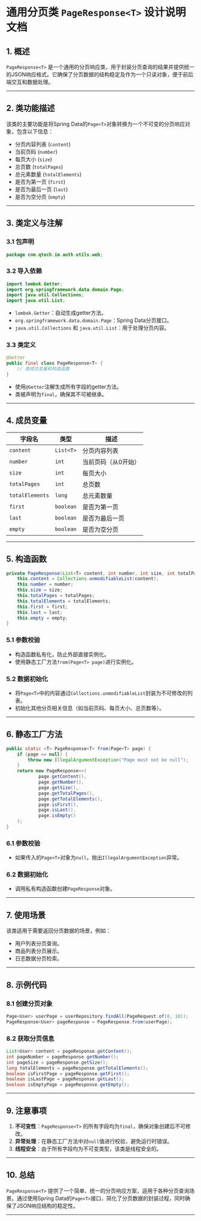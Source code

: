 # 通用分页类 `PageResponse<T>` 设计说明文档

## 1. 概述
`PageResponse<T>` 是一个通用的分页响应类，用于封装分页查询的结果并提供统一的JSON响应格式。它确保了分页数据的结构稳定及作为一个只读对象，便于前后端交互和数据处理。

---

## 2. 类功能描述
该类的主要功能是将Spring Data的`Page<T>`对象转换为一个不可变的分页响应对象，包含以下信息：
- 分页内容列表 (`content`)
- 当前页码 (`number`)
- 每页大小 (`size`)
- 总页数 (`totalPages`)
- 总元素数量 (`totalElements`)
- 是否为第一页 (`first`)
- 是否为最后一页 (`last`)
- 是否为空分页 (`empty`)

---

## 3. 类定义与注解
### 3.1 包声明
```java
package com.qtech.im.auth.utils.web;
```


### 3.2 导入依赖
```java
import lombok.Getter;
import org.springframework.data.domain.Page;
import java.util.Collections;
import java.util.List;
```


- `lombok.Getter`：自动生成getter方法。
- `org.springframework.data.domain.Page`：Spring Data分页接口。
- `java.util.Collections` 和 `java.util.List`：用于处理分页内容。

### 3.3 类定义
```java
@Getter
public final class PageResponse<T> {
    // 类成员变量和构造函数
}
```


- 使用`@Getter`注解生成所有字段的getter方法。
- 类被声明为`final`，确保其不可被继承。

---

## 4. 成员变量
| 字段名       | 类型                  | 描述                     |
|--------------|-----------------------|--------------------------|
| `content`    | `List<T>`            | 分页内容列表             |
| `number`     | `int`                | 当前页码（从0开始）      |
| `size`       | `int`                | 每页大小                 |
| `totalPages` | `int`                | 总页数                   |
| `totalElements` | `long`           | 总元素数量               |
| `first`      | `boolean`            | 是否为第一页             |
| `last`       | `boolean`            | 是否为最后一页           |
| `empty`      | `boolean`            | 是否为空分页             |

---

## 5. 构造函数
```java
private PageResponse(List<T> content, int number, int size, int totalPages, long totalElements, boolean first, boolean last, boolean empty) {
    this.content = Collections.unmodifiableList(content);
    this.number = number;
    this.size = size;
    this.totalPages = totalPages;
    this.totalElements = totalElements;
    this.first = first;
    this.last = last;
    this.empty = empty;
}
```


### 5.1 参数校验
- 构造函数私有化，防止外部直接实例化。
- 使用静态工厂方法`from(Page<T> page)`进行实例化。

### 5.2 数据初始化
- 将`Page<T>`中的内容通过`Collections.unmodifiableList`封装为不可修改的列表。
- 初始化其他分页相关信息（如当前页码、每页大小、总页数等）。

---

## 6. 静态工厂方法
```java
public static <T> PageResponse<T> from(Page<T> page) {
    if (page == null) {
        throw new IllegalArgumentException("Page must not be null");
    }
    return new PageResponse<>(
            page.getContent(),
            page.getNumber(),
            page.getSize(),
            page.getTotalPages(),
            page.getTotalElements(),
            page.isFirst(),
            page.isLast(),
            page.isEmpty()
    );
}
```


### 6.1 参数校验
- 如果传入的`Page<T>`对象为`null`，抛出`IllegalArgumentException`异常。

### 6.2 数据初始化
- 调用私有构造函数创建`PageResponse`对象。

---

## 7. 使用场景
该类适用于需要返回分页数据的场景，例如：
- 用户列表分页查询。
- 商品列表分页展示。
- 日志数据分页检索。

---

## 8. 示例代码
### 8.1 创建分页对象
```java
Page<User> userPage = userRepository.findAll(PageRequest.of(0, 10));
PageResponse<User> pageResponse = PageResponse.from(userPage);
```


### 8.2 获取分页信息
```java
List<User> content = pageResponse.getContent();
int pageNumber = pageResponse.getNumber();
int pageSize = pageResponse.getSize();
long totalElements = pageResponse.getTotalElements();
boolean isFirstPage = pageResponse.getFirst();
boolean isLastPage = pageResponse.getLast();
boolean isEmptyPage = pageResponse.getEmpty();
```


---

## 9. 注意事项
1. **不可变性**：`PageResponse<T>` 的所有字段均为`final`，确保对象创建后不可修改。
2. **异常处理**：在静态工厂方法中对`null`值进行校验，避免运行时错误。
3. **线程安全**：由于所有字段均为不可变类型，该类是线程安全的。

---

## 10. 总结
`PageResponse<T>` 提供了一个简单、统一的分页响应方案，适用于各种分页查询场景。通过使用Spring Data的`Page<T>`接口，简化了分页数据的封装过程，同时确保了JSON响应结构的稳定性。

---